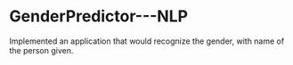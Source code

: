 # GenderPredictor---NLP
Implemented an application that would recognize the gender, with name of the person given.
